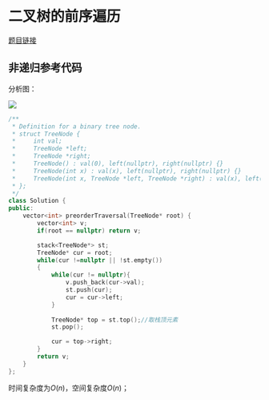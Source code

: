 # 二叉树的前序遍历

[题目链接](https://leetcode-cn.com/problems/binary-tree-preorder-traversal/submissions/)

## 非递归参考代码

分析图：

![](ImageSave/LeetCode144二叉树的前序遍历.png)

```c++
/**
 * Definition for a binary tree node.
 * struct TreeNode {
 *     int val;
 *     TreeNode *left;
 *     TreeNode *right;
 *     TreeNode() : val(0), left(nullptr), right(nullptr) {}
 *     TreeNode(int x) : val(x), left(nullptr), right(nullptr) {}
 *     TreeNode(int x, TreeNode *left, TreeNode *right) : val(x), left(left), right(right) {}
 * };
 */
class Solution {
public:
    vector<int> preorderTraversal(TreeNode* root) {        
        vector<int> v;
        if(root == nullptr) return v;

        stack<TreeNode*> st;
        TreeNode* cur = root;
        while(cur !=nullptr || !st.empty())
        {
            while(cur != nullptr){
                v.push_back(cur->val);
                st.push(cur);
                cur = cur->left;
            }
            
            TreeNode* top = st.top();//取栈顶元素            
            st.pop();

            cur = top->right;
        }
        return v;
    }
};
```

时间复杂度为$O(n)$，空间复杂度$O(n)$；

